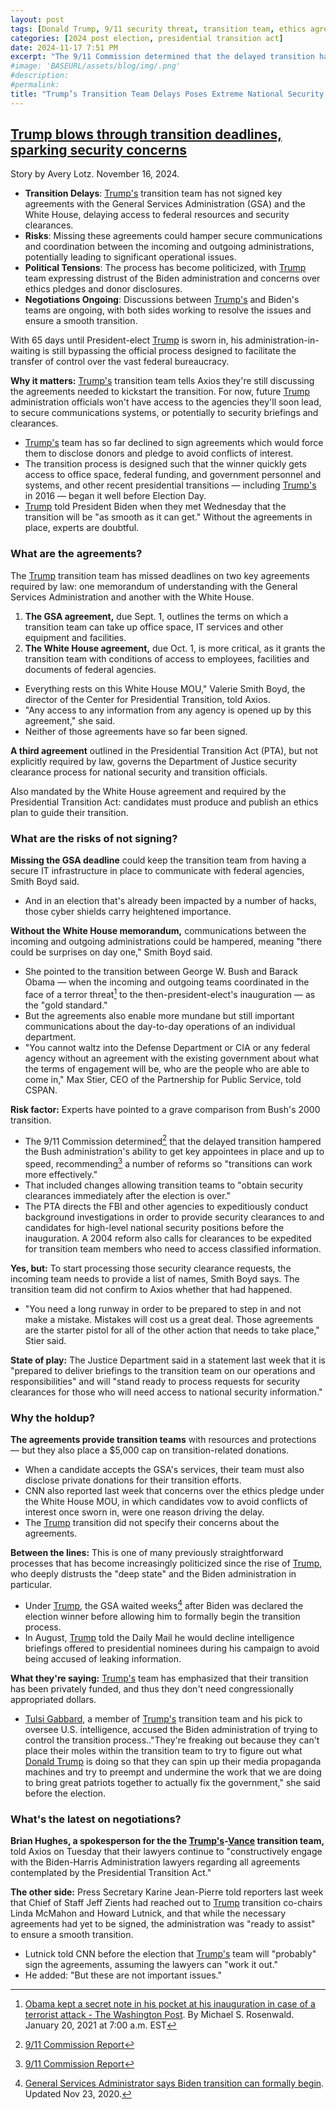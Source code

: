 ```yaml
---
layout: post
tags: [Donald Trump, 9/11 security threat, transition team, ethics agreement, politics]
categories: [2024 post election, presidential transition act]
date: 2024-11-17 7:51 PM
excerpt: "The 9/11 Commission determined that the delayed transition hampered the Bush administration's ability to get key appointees in place and up to speed, recommending a number of reforms so ‟transitions can work more effectively.”"
#image: 'BASEURL/assets/blog/img/.png'
#description:
#permalink:
title: "Trump’s Transition Team Delays Poses Extreme National Security Risk/Threat"
---
```



## [Trump blows through transition deadlines, sparking security concerns](https://www.axios.com/2024/11/14/trump-transition-delays-national-security-risks?)

Story by Avery Lotz. November 16, 2024.

- **Transition Delays**: [Trump's](https://x.com/realdonaldtrump) transition team has not signed key agreements with the General Services Administration (GSA) and the White House, delaying access to federal resources and security clearances.
- **Risks**: Missing these agreements could hamper secure communications and coordination between the incoming and outgoing administrations, potentially leading to significant operational issues.
- **Political Tensions**: The process has become politicized, with [Trump](https://x.com/realdonaldtrump) team expressing distrust of the Biden administration and concerns over ethics pledges and donor disclosures.
- **Negotiations Ongoing**: Discussions between [Trump's](https://x.com/realdonaldtrump) and Biden's teams are ongoing, with both sides working to resolve the issues and ensure a smooth transition.

With 65 days until President-elect [Trump](https://x.com/realdonaldtrump) is sworn in, his administration-in-waiting is still bypassing the official process designed to facilitate the transfer of control over the vast federal bureaucracy.

**Why it matters:** [Trump's](https://x.com/realdonaldtrump) transition team tells Axios they're still discussing the agreements needed to kickstart the transition. For now, future [Trump](https://x.com/realdonaldtrump) administration officials won't have access to the agencies they'll soon lead, to secure communications systems, or potentially to security briefings and clearances.

- [Trump's](https://x.com/realdonaldtrump) team has so far declined to sign agreements which would force them to disclose donors and pledge to avoid conflicts of interest.
- The transition process is designed such that the winner quickly gets access to office space, federal funding, and government personnel and systems, and other recent presidential transitions — including [Trump's](https://x.com/realdonaldtrump) in 2016 — began it well before Election Day.
- [Trump](https://x.com/realdonaldtrump) told President Biden when they met Wednesday that the transition will be "as smooth as it can get." Without the agreements in place, experts are doubtful.

### What are the agreements?

The [Trump](https://x.com/realdonaldtrump) transition team has missed deadlines on two key agreements required by law: one memorandum of understanding with the General Services Administration and another with the White House. 

1. **The GSA agreement,** due Sept. 1, outlines the terms on which a transition team can take up office space, IT services and other equipment and facilities.
2. **The White House agreement,** due Oct. 1, is more critical, as it grants the transition team with conditions of access to employees, facilities and documents of federal agencies.

- Everything rests on this White House MOU," Valerie Smith Boyd, the director of the Center for Presidential Transition, told Axios.
- "Any access to any information from any agency is opened up by this agreement," she said.
- Neither of those agreements have so far been signed.

**A third agreement** outlined in the Presidential Transition Act (PTA), but not explicitly required by law, governs the Department of Justice security clearance process for national security and transition officials.

Also mandated by the White House agreement and required by the Presidential Transition Act: candidates must produce and publish an ethics plan to guide their transition.

### What are the risks of not signing?

**Missing the GSA deadline** could keep the transition team from having a secure IT infrastructure in place to communicate with federal agencies, Smith Boyd said.

- And in an election that's already been impacted by a number of hacks, those cyber shields carry heightened importance.

**Without the White House memorandum,** communications between the incoming and outgoing administrations could be hampered, meaning "there could be surprises on day one," Smith Boyd said.

- She pointed to the transition between George W. Bush and Barack Obama — when the incoming and outgoing teams coordinated in the face of a terror threat[^341] to the then-president-elect's inauguration — as the "gold standard."
- But the agreements also enable more mundane but still important communications about the day-to-day operations of an individual department.
- "You cannot waltz into the Defense Department or CIA or any federal agency without an agreement with the existing government about what the terms of engagement will be, who are the people who are able to come in," Max Stier, CEO of the Partnership for Public Service, told CSPAN.

[^341]: [Obama kept a secret note in his pocket at his inauguration in case of a terrorist attack - The Washington Post](https://www.washingtonpost.com/history/2021/01/20/obama-inauguration-terrorist-threat-note/). By Michael S. Rosenwald. January 20, 2021 at 7:00 a.m. EST


**Risk factor:** Experts have pointed to a grave comparison from Bush's 2000 transition.

- The 9/11 Commission determined[^381] that the delayed transition hampered the Bush administration's ability to get key appointees in place and up to speed, recommending[^381] a number of reforms so "transitions can work more effectively."
- That included changes allowing transition teams to "obtain security clearances immediately after the election is over."
- The PTA directs the FBI and other agencies to expeditiously conduct background investigations in order to provide security clearances to and candidates for high-level national security positions before the inauguration. A 2004 reform also calls for clearances to be expedited for transition team members who need to access classified information.

[^381]: [9/11 Commission Report](https://govinfo.library.unt.edu/911/report/911Report.pdf)

**Yes, but:** To start processing those security clearance requests, the incoming team needs to provide a list of names, Smith Boyd says. The transition team did not confirm to Axios whether that had happened.

- "You need a long runway in order to be prepared to step in and not make a mistake. Mistakes will cost us a great deal. Those agreements are the starter pistol for all of the other action that needs to take place," Stier said. 

**State of play:** The Justice Department said in a statement last week that it is "prepared to deliver briefings to the transition team on our operations and responsibilities" and will "stand ready to process requests for security clearances for those who will need access to national security information."

### Why the holdup?

**The agreements provide transition teams** with resources and protections — but they also place a $5,000 cap on transition-related donations.

- When a candidate accepts the GSA's services, their team must also disclose private donations for their transition efforts.
- CNN also reported last week that concerns over the ethics pledge under the White House MOU, in which candidates vow to avoid conflicts of interest once sworn in, were one reason driving the delay.
- The [Trump](https://x.com/realdonaldtrump) transition did not specify their concerns about the agreements.

**Between the lines:** This is one of many previously straightforward processes that has become increasingly politicized since the rise of [Trump](https://x.com/realdonaldtrump), who deeply distrusts the "deep state" and the Biden administration in particular.

- Under [Trump](https://x.com/realdonaldtrump), the GSA waited weeks[^431] after Biden was declared the election winner before allowing him to formally begin the transition process.
- In August, [Trump](https://x.com/realdonaldtrump) told the Daily Mail he would decline intelligence briefings offered to presidential nominees during his campaign to avoid being accused of leaking information.

[^431]: [General Services Administrator says Biden transition can formally begin](https://www.axios.com/2020/11/23/gsa-biden-transition). Updated Nov 23, 2020.

**What they're saying:** [Trump's](https://x.com/realdonaldtrump) team has emphasized that their transition has been privately funded, and thus they don't need congressionally appropriated dollars.

- [Tulsi Gabbard](https://x.com/tulsigabbard), a member of [Trump's](https://x.com/realdonaldtrump) transition team and his pick to oversee U.S. intelligence, accused the Biden administration of trying to control the transition process.."They're freaking out because they can't place their moles within the transition team to try to figure out what [Donald Trump](https://x.com/realdonaldtrump) is doing so that they can spin up their media propaganda machines and try to preempt and undermine the work that we are doing to bring great patriots together to actually fix the government," she said before the election.

### What's the latest on negotiations?

**Brian Hughes, a spokesperson for the the [Trump's](https://x.com/realdonaldtrump)-[Vance](https://twitter.com/JDVance) transition team,** told Axios on Tuesday that their lawyers continue to "constructively engage with the Biden-Harris Administration lawyers regarding all agreements contemplated by the Presidential Transition Act."

**The other side:** Press Secretary Karine Jean-Pierre told reporters last week that Chief of Staff Jeff Zients had reached out to [Trump](https://x.com/realdonaldtrump) transition co-chairs Linda McMahon and Howard Lutnick, and that while the necessary agreements had yet to be signed, the administration was "ready to assist" to ensure a smooth transition.

- Lutnick told CNN before the election that [Trump's](https://x.com/realdonaldtrump) team will "probably" sign the agreements, assuming the lawyers can "work it out."
- He added: "But these are not important issues."
